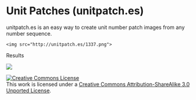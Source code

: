 Unit Patches (unitpatch.es)
===========================

unitpatch.es is an easy way to create unit number patch images from any number sequence. 

    <img src="http://unitpatch.es/1337.png">

Results

<a href="http://unitpatch.es/1337"><img src="http://unitpatch.es/1337.png"></a>


<a rel="license" href="http://creativecommons.org/licenses/by-sa/3.0/deed.en_US"><img alt="Creative Commons License" style="border-width:0" src="http://i.creativecommons.org/l/by-sa/3.0/88x31.png" /></a><br />This work is licensed under a <a rel="license" href="http://creativecommons.org/licenses/by-sa/3.0/deed.en_US">Creative Commons Attribution-ShareAlike 3.0 Unported License</a>.
